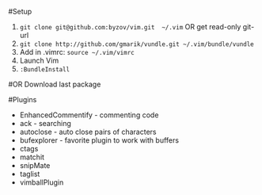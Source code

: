 #Setup
1. `git clone git@github.com:byzov/vim.git  ~/.vim` OR get read-only git-url
1. `git clone http://github.com/gmarik/vundle.git ~/.vim/bundle/vundle`
1.  Add in .vimrc: `source ~/.vim/vimrc`
1. Launch Vim
1. `:BundleInstall`

#OR
Download last package

#Plugins
* EnhancedCommentify - commenting code
* ack - searching
* autoclose - auto close pairs of characters
* bufexplorer - favorite plugin to work with buffers
* ctags
* matchit
* snipMate
* taglist
* vimballPlugin
